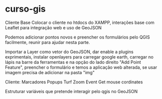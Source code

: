 # curso-gis

Cliente Base
Colocar o cliente no htdocs do XAMPP, interações base com Leaflet para integração web e uso de GeoJSON

Podemos adicionar pontos novos e preencher os formulários pelo QGIS facilmente, reunir para ajudar nesta parte.

Importar a Layer como vetor do GeoJSON, dar enable a plugins exprimentais, instalar openlayers para carregar google earth, carregar no lápis na barre da ferramentas e na opção do lado direito "Add Point Feature", preencher o formulário e temos a aplicação web alterada, se usar imagem precisa de adicionar na pasta "img"

Cliente:
Marcadores
Popups
Turf
Zoom Event
Get mouse cordinates

Estruturar variáveis que pretende interagir pelo qgis no GeoJSON
